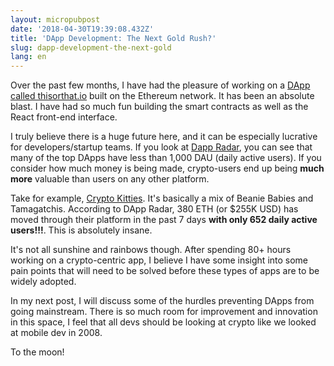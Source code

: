 ```yaml
---
layout: micropubpost
date: '2018-04-30T19:39:08.432Z'
title: 'DApp Development: The Next Gold Rush?'
slug: dapp-development-the-next-gold
lang: en
---
```

Over the past few months, I have had the pleasure of working on a [DApp called thisorthat.io](http://thisorthat.io) built on the Ethereum network.  It has been an absolute blast.  I have had so much fun building the smart contracts as well as the React front-end interface.  

I truly believe there is a huge future here, and it can be especially lucrative for developers/startup teams.  If you look at [Dapp Radar](https://dappradar.com/), you can see that many of the top DApps have less than 1,000 DAU (daily active users).  If you consider how much money is being made, crypto-users end up being **much more** valuable than users on any other platform. 

Take for example, [Crypto Kitties](https://www.cryptokitties.co/). It&#39;s basically a mix of Beanie Babies and Tamagatchis. According to DApp Radar, 380 ETH (or $255K USD) has moved through their platform in the past 7 days **with only 652 daily active users!!!**. This is absolutely insane.

It&#39;s not all sunshine and rainbows though.  After spending 80+ hours working on a crypto-centric app, I believe I have some insight into some pain points that will need to be solved before these types of apps are to be widely adopted. 

In my next post, I will discuss some of the hurdles preventing DApps from going mainstream.  There is so much room for improvement and innovation in this space, I feel that all devs should be looking at crypto like we looked at mobile dev in 2008.

To the moon!
